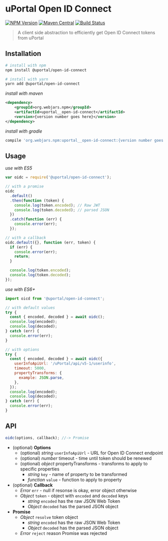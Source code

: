 # uPortal Open ID Connect

[![NPM Version](https://img.shields.io/npm/v/@uportal/open-id-connect.svg)](https://www.npmjs.com/package/@uportal/open-id-connect)
[![Maven Central](https://maven-badges.herokuapp.com/maven-central/org.webjars.npm/uportal__open-id-connect/badge.svg)](https://maven-badges.herokuapp.com/maven-central/org.webjars.npm/uportal__open-id-connect)
[![Build Status](https://github.com/uPortal-contrib/uPortal-web-components/workflows/CI/badge.svg)](https://github.com/uPortal-contrib/uPortal-web-components/actions?workflow=CI)

> A client side abstraction to efficiently get Open ID Connect tokens from uPortal

## Installation

```sh
# install with npm
npm install @uportal/open-id-connect

# install with yarn
yarn add @uportal/open-id-connect
```

_install with maven_

```xml
<dependency>
    <groupId>org.webjars.npm</groupId>
    <artifactId>uportal__open-id-connect</artifactId>
    <version>{version number goes here}</version>
</dependency>
```

_install with gradle_

```gradle
compile 'org.webjars.npm:uportal__open-id-connect:{version number goes here}'
```

## Usage

_use with ES5_

```js
var oidc = require('@uportal/open-id-connect');

// with a promise
oidc
  .default()
  .then(function (token) {
    console.log(token.encoded); // Raw JWT
    console.log(token.decoded); // parsed JSON
  })
  .catch(function (err) {
    console.error(err);
  });

// with a callback
oidc.default({}, function (err, token) {
  if (err) {
    console.error(err);
    return;
  }

  console.log(token.encoded);
  console.log(token.decoded);
});
```

_use with ES6+_

```js
import oicd from '@uportal/open-id-connect';

// with default values
try {
  const { encoded, decoded } = await oidc();
  console.log(encoded);
  console.log(decoded);
} catch (err) {
  console.error(err);
}

// with options
try {
  const { encoded, decoded } = await oidc({
    userInfoApiUrl: '/uPortal/api/v5-1/userinfo',
    timeout: 5000,
    propertyTransforms: {
      example: JSON.parse,
    },
  });
  console.log(encoded);
  console.log(decoded);
} catch (err) {
  console.error(err);
}
```

## API

```js
oidc(options, callback); //-> Promise
```

- (optional) **Options**
  - (optional) _string_ `userInfoApiUrl` - URL for Open ID Connect endpoint
  - (optional) _number_ timeout - time until token should be renewed
  - (optional) _object_ propertyTransforms - transforms to apply to specific properties
    - _string_ `key` - name of property to be transformed
    - _function_ `value` - function to apply to property
- (optional) **Callback**
  - _Error_ `err` - null if resonse is okay, error object otherwise
  - _Object_ `token` - object with `encoded` and `decoded` keys
    - _string_ `encoded` has the raw JSON Web Token
    - _Object_ `decoded` has the parsed JSON object
- **Promise**
  - _Object_ `resolve` token object
    - _string_ `encoded` has the raw JSON Web Token
    - _Object_ `decoded` has the parsed JSON object
  - _Error_ `reject` reason Promise was rejected
